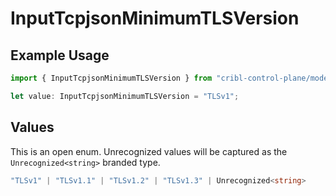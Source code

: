 # InputTcpjsonMinimumTLSVersion

## Example Usage

```typescript
import { InputTcpjsonMinimumTLSVersion } from "cribl-control-plane/models/operations";

let value: InputTcpjsonMinimumTLSVersion = "TLSv1";
```

## Values

This is an open enum. Unrecognized values will be captured as the `Unrecognized<string>` branded type.

```typescript
"TLSv1" | "TLSv1.1" | "TLSv1.2" | "TLSv1.3" | Unrecognized<string>
```